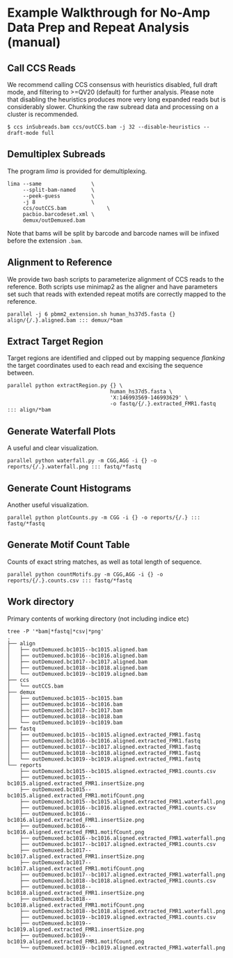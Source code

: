 # Example Walkthrough for No-Amp Data Prep and Repeat Analysis (manual)

## Call CCS Reads
We recommend calling CCS consensus with heuristics disabled, full draft mode, and filtering to >=QV20 (default) for further analysis.  Please note that disabling the heuristics produces more very long expanded reads but is considerably slower.  Chunking the raw subread data and processing on a cluster is recommended.

    $ ccs inSubreads.bam ccs/outCCS.bam -j 32 --disable-heuristics --draft-mode full

## Demultiplex Subreads
The program *lima* is provided for demultiplexing.

    lima --same                \
         --split-bam-named     \
         --peek-guess          \
         -j 8                  \
         ccs/outCCS.bam             \
         pacbio.barcodeset.xml \
         demux/outDemuxed.bam

Note that bams will be split by barcode and barcode names will be infixed before the extension `.bam`.

## Alignment to Reference
We provide two bash scripts to parameterize alignment of CCS reads to the reference.  Both scripts use minimap2 as the aligner and have parameters set such that reads with extended repeat motifs are correctly mapped to the reference.
    
    parallel -j 6 pbmm2_extension.sh human_hs37d5.fasta {} align/{/.}.aligned.bam ::: demux/*bam

## Extract Target Region
Target regions are identified and clipped out by mapping sequence *flanking* the target coordinates used to each read and excising the sequence between.

    parallel python extractRegion.py {} \
                                     human_hs37d5.fasta \
                                     'X:146993569-146993629' \
                                     -o fastq/{/.}.extracted_FMR1.fastq ::: align/*bam 

## Generate Waterfall Plots
A useful and clear visualization.

    parallel python waterfall.py -m CGG,AGG -i {} -o reports/{/.}.waterfall.png ::: fastq/*fastq

## Generate Count Histograms
Another useful visualization.

    parallel python plotCounts.py -m CGG -i {} -o reports/{/.} ::: fastq/*fastq

## Generate Motif Count Table
Counts of exact string matches, as well as total length of sequence.

    parallel python countMotifs.py -m CGG,AGG -i {} -o reports/{/.}.counts.csv ::: fastq/*fastq

## Work directory
Primary contents of working directory (not including indice etc)

    tree -P '*bam|*fastq|*csv|*png'
    .
    ├── align
    │   ├── outDemuxed.bc1015--bc1015.aligned.bam
    │   ├── outDemuxed.bc1016--bc1016.aligned.bam
    │   ├── outDemuxed.bc1017--bc1017.aligned.bam
    │   ├── outDemuxed.bc1018--bc1018.aligned.bam
    │   └── outDemuxed.bc1019--bc1019.aligned.bam
    ├── ccs
    │   └── outCCS.bam
    ├── demux
    │   ├── outDemuxed.bc1015--bc1015.bam
    │   ├── outDemuxed.bc1016--bc1016.bam
    │   ├── outDemuxed.bc1017--bc1017.bam
    │   ├── outDemuxed.bc1018--bc1018.bam
    │   └── outDemuxed.bc1019--bc1019.bam
    ├── fastq
    │   ├── outDemuxed.bc1015--bc1015.aligned.extracted_FMR1.fastq
    │   ├── outDemuxed.bc1016--bc1016.aligned.extracted_FMR1.fastq
    │   ├── outDemuxed.bc1017--bc1017.aligned.extracted_FMR1.fastq
    │   ├── outDemuxed.bc1018--bc1018.aligned.extracted_FMR1.fastq
    │   └── outDemuxed.bc1019--bc1019.aligned.extracted_FMR1.fastq
    └── reports
        ├── outDemuxed.bc1015--bc1015.aligned.extracted_FMR1.counts.csv
        ├── outDemuxed.bc1015--bc1015.aligned.extracted_FMR1.insertSize.png
        ├── outDemuxed.bc1015--bc1015.aligned.extracted_FMR1.motifCount.png
        ├── outDemuxed.bc1015--bc1015.aligned.extracted_FMR1.waterfall.png
        ├── outDemuxed.bc1016--bc1016.aligned.extracted_FMR1.counts.csv
        ├── outDemuxed.bc1016--bc1016.aligned.extracted_FMR1.insertSize.png
        ├── outDemuxed.bc1016--bc1016.aligned.extracted_FMR1.motifCount.png
        ├── outDemuxed.bc1016--bc1016.aligned.extracted_FMR1.waterfall.png
        ├── outDemuxed.bc1017--bc1017.aligned.extracted_FMR1.counts.csv
        ├── outDemuxed.bc1017--bc1017.aligned.extracted_FMR1.insertSize.png
        ├── outDemuxed.bc1017--bc1017.aligned.extracted_FMR1.motifCount.png
        ├── outDemuxed.bc1017--bc1017.aligned.extracted_FMR1.waterfall.png
        ├── outDemuxed.bc1018--bc1018.aligned.extracted_FMR1.counts.csv
        ├── outDemuxed.bc1018--bc1018.aligned.extracted_FMR1.insertSize.png
        ├── outDemuxed.bc1018--bc1018.aligned.extracted_FMR1.motifCount.png
        ├── outDemuxed.bc1018--bc1018.aligned.extracted_FMR1.waterfall.png
        ├── outDemuxed.bc1019--bc1019.aligned.extracted_FMR1.counts.csv
        ├── outDemuxed.bc1019--bc1019.aligned.extracted_FMR1.insertSize.png
        ├── outDemuxed.bc1019--bc1019.aligned.extracted_FMR1.motifCount.png
        └── outDemuxed.bc1019--bc1019.aligned.extracted_FMR1.waterfall.png
